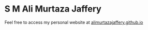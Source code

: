 # S M Ali Murtaza Jaffery


Feel free to access my personal website at [alimurtazajaffery.github.io](https://alimurtazajaffery.github.io)
